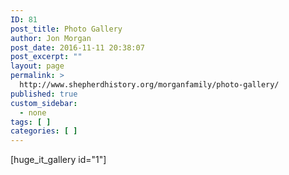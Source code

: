 ```yaml
---
ID: 81
post_title: Photo Gallery
author: Jon Morgan
post_date: 2016-11-11 20:38:07
post_excerpt: ""
layout: page
permalink: >
  http://www.shepherdhistory.org/morganfamily/photo-gallery/
published: true
custom_sidebar:
  - none
tags: [ ]
categories: [ ]
---
```

[huge_it_gallery id="1"]